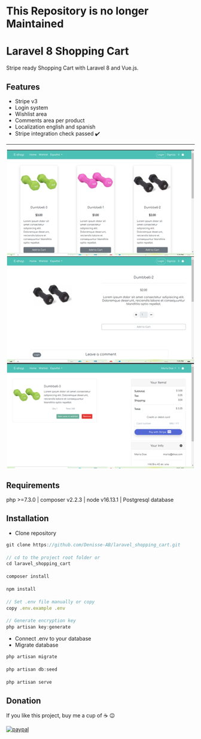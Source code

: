 # **This Repository is no longer Maintained**

# Laravel 8 Shopping Cart

Stripe ready Shopping Cart with Laravel 8 and Vue.js.

## Features

- Stripe v3
- Login system
- Wishlist area
- Comments area per product
- Localization english and spanish
- Stripe integration check passed :heavy_check_mark:

---

<p align="center">
  <img src="public\images\shop(4).png" width="500" alt="screenshot">
  <img src="public\images\shop(3).png" width="500" alt="screenshot">
  <img src="public\images\shop(2).png" width="500" alt="screenshot">
</p>

## Requirements

php >=7.3.0 | composer v2.2.3 | node v16.13.1 | Postgresql database

## Installation

- Clone repository

```javascript
git clone https://github.com/Denisse-AB/laravel_shopping_cart.git

// cd to the project root folder or
cd laravel_shopping_cart

composer install

npm install

// Set .env file manually or copy
copy .env.example .env

// Generate encryption key
php artisan key:generate
```

- Connect .env to your database
- Migrate database

```javascript
php artisan migrate

php artisan db:seed

php artisan serve
```

## Donation
If you like this project, buy me a cup of :coffee: :wink:

[![paypal](https://www.paypalobjects.com/en_US/i/btn/btn_donateCC_LG.gif)](https://www.paypal.com/donate?business=263QJ8D5YHR8E&no_recurring=0&item_name=I+believe+in+open+source%2C+but+a+little+donation+will+be+appreciated.+Thanks%21&currency_code=USD)
